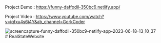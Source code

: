 Project Demo : https://funny-daffodil-350bc9.netlify.app/  

Project Video  : https://www.youtube.com/watch?v=iqfxu4s6i4Y&ab_channel=GorkCoder 

![screencapture-funny-daffodil-350bc9-netlify-app-2023-06-18-13_10_37](https://github.com/sunil9813/Real-estate-website/assets/67497228/011837d1-0937-40cd-8ea2-aa83aefaf649)
#   R e a l S t a t e W e b s i t e  
 